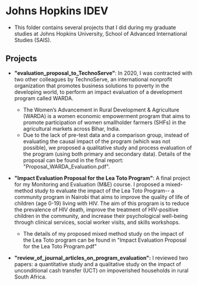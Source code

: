# Johns Hopkins IDEV

- This folder contains several projects that I did during my graduate studies at Johns Hopkins University, School of Advanced International Studies (SAIS).

## Projects

  - **"evaluation_proposal_to_TechnoServe"**:  In 2020, I was contracted with two other colleagues by TechnoServe, an international nonprofit organization that promotes business solutions to poverty in the developing world, to perform an impact evaluation of a development program called WARDA.

      - The Women’s Advancement in Rural Development & Agriculture (WARDA) is a women economic empowerment program that aims to promote participation of women smallholder farmers (SHFs) in the agricultural markets across Bihar, India.
      - Due to the lack of pre-test data and a comparison group, instead of evaluating the causal impact of the program (which was not possible), we proposed a qualitative study and process evaluation of the program (using both primary and secondary data).  Details of the proposal can be found in the final report: "Proposal_WARDA_Evaluation.pdf".

  - **"Impact Evaluation Proposal for the Lea Toto Program"**: A final project for my Monitoring and Evaluation (M&E) course.  I proposed a mixed-method study to evaluate the impact of the Lea Toto Program-- a community program in Nairobi that aims to improve the quality of life of children (age 0-19) living with HIV.  The aim of this program is to reduce the prevalence of HIV death, improve the treatment of HIV-positive children in the community, and increase their psychological well-being through clinical services, social worker visits, and skills workshops.

      - The details of my proposed mixed method study on the impact of the Lea Toto program can be found in "Impact Evaluation Proposal for the Lea Toto Program.pdf"

  - **"review_of_journal_articles_on_program_evaluation":**  I reviewed two papers: a quantitative study and a qualitative study on the impact of unconditional cash transfer (UCT) on impoverished households in rural South Africa. 

    

    
